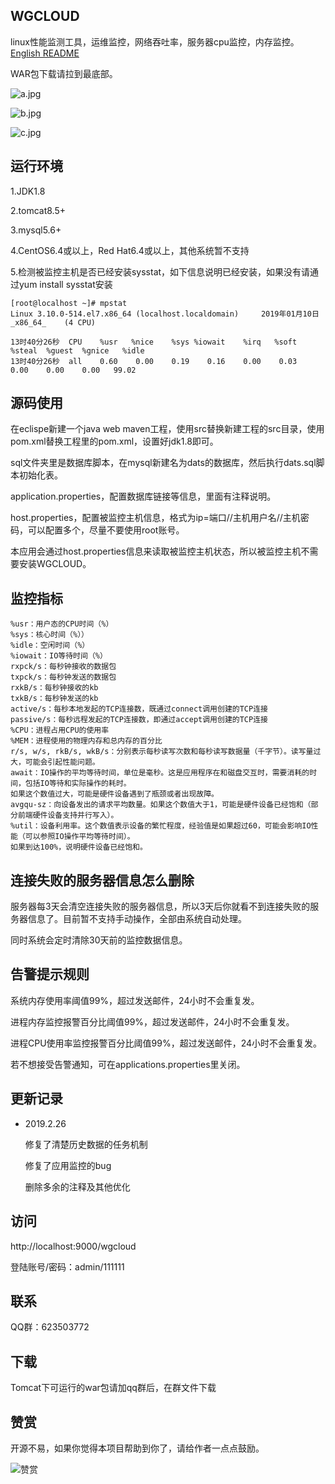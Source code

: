 ## WGCLOUD

linux性能监测工具，运维监控，网络吞吐率，服务器cpu监控，内存监控。[English README](https://github.com/tianshiyeben/wgcloud/blob/master/README_en.md)

WAR包下载请拉到最底部。

![a.jpg](https://raw.githubusercontent.com/tianshiyeben/wgcloud/master/demo/a.jpg)

![b.jpg](https://raw.githubusercontent.com/tianshiyeben/wgcloud/master/demo/b.jpg)

![c.jpg](https://raw.githubusercontent.com/tianshiyeben/wgcloud/master/demo/c.jpg)

## 运行环境

1.JDK1.8

2.tomcat8.5+

3.mysql5.6+

4.CentOS6.4或以上，Red Hat6.4或以上，其他系统暂不支持

5.检测被监控主机是否已经安装sysstat，如下信息说明已经安装，如果没有请通过yum install sysstat安装

```
[root@localhost ~]# mpstat
Linux 3.10.0-514.el7.x86_64 (localhost.localdomain) 	2019年01月10日 	_x86_64_	(4 CPU)

13时40分26秒  CPU    %usr   %nice    %sys %iowait    %irq   %soft  %steal  %guest  %gnice   %idle
13时40分26秒  all    0.60    0.00    0.19    0.16    0.00    0.03    0.00    0.00    0.00   99.02
```

## 源码使用

在eclispe新建一个java web maven工程，使用src替换新建工程的src目录，使用pom.xml替换工程里的pom.xml，设置好jdk1.8即可。

sql文件夹里是数据库脚本，在mysql新建名为dats的数据库，然后执行dats.sql脚本初始化表。

application.properties，配置数据库链接等信息，里面有注释说明。

host.properties，配置被监控主机信息，格式为ip=端口//主机用户名//主机密码，可以配置多个，尽量不要使用root账号。

本应用会通过host.properties信息来读取被监控主机状态，所以被监控主机不需要安装WGCLOUD。

## 监控指标

```
%usr：用户态的CPU时间（%）
%sys：核心时间（%））
%idle：空闲时间（%）
%iowait：IO等待时间（%）
rxpck/s：每秒钟接收的数据包
txpck/s：每秒钟发送的数据包
rxkB/s：每秒钟接收的kb
txkB/s：每秒钟发送的kb
active/s：每秒本地发起的TCP连接数，既通过connect调用创建的TCP连接
passive/s：每秒远程发起的TCP连接数，即通过accept调用创建的TCP连接
%CPU：进程占用CPU的使用率
%MEM：进程使用的物理内存和总内存的百分比
r/s, w/s, rkB/s, wkB/s：分别表示每秒读写次数和每秒读写数据量（千字节）。读写量过大，可能会引起性能问题。
await：IO操作的平均等待时间，单位是毫秒。这是应用程序在和磁盘交互时，需要消耗的时间，包括IO等待和实际操作的耗时。
如果这个数值过大，可能是硬件设备遇到了瓶颈或者出现故障。
avgqu-sz：向设备发出的请求平均数量。如果这个数值大于1，可能是硬件设备已经饱和（部分前端硬件设备支持并行写入）。
%util：设备利用率。这个数值表示设备的繁忙程度，经验值是如果超过60，可能会影响IO性能（可以参照IO操作平均等待时间）。
如果到达100%，说明硬件设备已经饱和。
```



## 连接失败的服务器信息怎么删除

服务器每3天会清空连接失败的服务器信息，所以3天后你就看不到连接失败的服务器信息了。目前暂不支持手动操作，全部由系统自动处理。

同时系统会定时清除30天前的监控数据信息。

## 告警提示规则

系统内存使用率阈值99%，超过发送邮件，24小时不会重复发。

进程内存监控报警百分比阈值99%，超过发送邮件，24小时不会重复发。

进程CPU使用率监控报警百分比阈值99%，超过发送邮件，24小时不会重复发。

若不想接受告警通知，可在applications.properties里关闭。



## 更新记录

- 2019.2.26

  修复了清楚历史数据的任务机制

  修复了应用监控的bug

  删除多余的注释及其他优化


## 访问

http://localhost:9000/wgcloud

登陆账号/密码：admin/111111



## 联系

QQ群：623503772



## 下载

Tomcat下可运行的war包请加qq群后，在群文件下载



## 赞赏

开源不易，如果你觉得本项目帮助到你了，请给作者一点点鼓励。



![赞赏](https://raw.githubusercontent.com/tianshiyeben/wgcloud/master/demo/zanshang.jpg)



